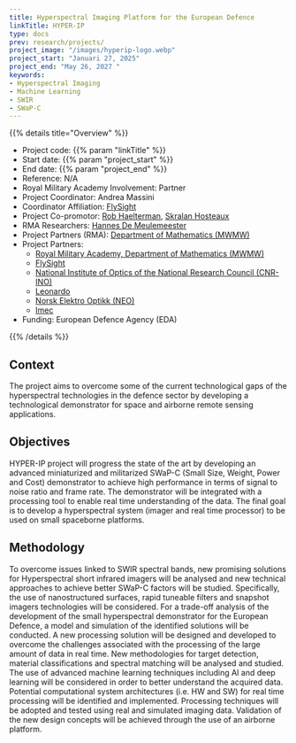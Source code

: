 ```yaml
---
title: Hyperspectral Imaging Platform for the European Defence
linkTitle: HYPER-IP
type: docs
prev: research/projects/
project_image: "/images/hyperip-logo.webp"
project_start: "Januari 27, 2025"
project_end: "May 26, 2027 "
keywords:
- Hyperspectral Imaging
- Machine Learning
- SWIR
- SWaP-C
---
```


{{% details title="Overview" %}}

- Project code: {{% param "linkTitle" %}}
- Start date: {{% param "project_start" %}}
- End date: {{% param "project_end" %}}
- Reference: N/A
- Royal Military Academy Involvement: Partner
- Project Coordinator: Andrea Massini
- Coordinator Affiliation: [FlySight](https://www.flysight.it/)
- Project Co-promotor: [Rob Haelterman](https://researchportal.rma.ac.be/en/persons/robby-haelterman), [Skralan Hosteaux](https://researchportal.rma.ac.be/en/persons/skralan-hosteaux)
- RMA Researchers: [Hannes De Meulemeester](https://researchportal.rma.ac.be/en/persons/hannes-de-meulemeester)
- Project Partners (RMA): [Department of Mathematics (MWMW)](https://researchportal.rma.ac.be/en/organisations/mathematics)
- Project Partners: 
    - [Royal Military Academy, Department of Mathematics (MWMW)](https://researchportal.rma.ac.be/en/organisations/mathematics)
    - [FlySight](https://www.flysight.it/)
    - [National Institute of Optics of the National Research Council (CNR-INO)](https://www.ino.cnr.it/)
    - [Leonardo](https://www.leonardo.com/)
    - [Norsk Elektro Optikk (NEO)](https://www.neo.no/)
    - [Imec](https://www.imec.be/)
- Funding: European Defence Agency (EDA)

{{% /details %}}

## Context
The project aims to overcome some of the current technological gaps of the hyperspectral technologies in
the defence sector by developing a technological demonstrator for space and airborne remote sensing
applications.

## Objectives
HYPER-IP project will progress the state of the art by developing an advanced miniaturized and militarized SWaP-C (Small Size, Weight, Power and Cost) demonstrator to achieve high performance in terms of signal to noise ratio and frame rate. The demonstrator will be integrated with a processing tool to enable real time understanding of the data. The final goal is to develop a hyperspectral system (imager and real time processor) to be used on small spaceborne platforms.

## Methodology
To overcome issues linked to SWIR spectral bands, new promising solutions for Hyperspectral short infrared imagers will be analysed and new technical approaches to achieve better SWaP-C factors will be studied. Specifically, the use of nanostructured surfaces, rapid tuneable filters and
snapshot imagers technologies will be considered. For a trade-off analysis of the development of the small hyperspectral demonstrator for the European Defence, a model and simulation of the identified solutions
will be conducted. A new processing solution will be designed and developed to overcome the challenges associated with the processing of the large amount of data in real time. New methodologies for target
detection, material classifications and spectral matching will be analysed and studied. The use of advanced machine learning techniques including AI and deep learning will be considered in order to better understand the acquired data. Potential computational system architectures (i.e. HW and SW) for real time processing will be identified and implemented. Processing techniques will be adopted and tested using real
and simulated imaging data. Validation of the new design concepts will be achieved through the use of an airborne platform.